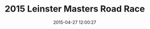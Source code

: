 ---
id: 72157653651508718
title: 2015 Leinster Masters Road Race
cover: https://farm1.staticflickr.com/434/18301510278_13c64c0305_m.jpg
date: 2015-04-27 12:00:27
photos:
  - thumbnail: https://farm1.staticflickr.com/434/18301510278_13c64c0305_m.jpg
    original: https://farm1.staticflickr.com/434/18301510278_14e6f03865_o.jpg
  - thumbnail: https://farm1.staticflickr.com/321/18491141841_2010a6df18_m.jpg
    original: https://farm1.staticflickr.com/321/18491141841_dca30aa47a_o.jpg
  - thumbnail: https://farm1.staticflickr.com/291/18301608210_d6d811dd2c_m.jpg
    original: https://farm1.staticflickr.com/291/18301608210_ea8134de31_o.jpg
  - thumbnail: https://farm1.staticflickr.com/550/18303131089_6b3c1a62df_m.jpg
    original: https://farm1.staticflickr.com/550/18303131089_bdd1aab902_o.jpg
  - thumbnail: https://farm1.staticflickr.com/377/18491141661_32d6d2b6cc_m.jpg
    original: https://farm1.staticflickr.com/377/18491141661_329021d9f7_o.jpg
  - thumbnail: https://farm1.staticflickr.com/265/18489324115_6da8c768ea_m.jpg
    original: https://farm1.staticflickr.com/265/18489324115_2513abee21_o.jpg
  - thumbnail: https://farm1.staticflickr.com/356/17866650054_2f6600a97c_m.jpg
    original: https://farm1.staticflickr.com/356/17866650054_5876d68ffb_o.jpg
  - thumbnail: https://farm1.staticflickr.com/268/18489324025_58f3ce55c8_m.jpg
    original: https://farm1.staticflickr.com/268/18489324025_83cbfb46aa_o.jpg
  - thumbnail: https://farm1.staticflickr.com/532/18303130819_5aba078c9f_m.jpg
    original: https://farm1.staticflickr.com/532/18303130819_a6d735f2bd_o.jpg
  - thumbnail: https://farm1.staticflickr.com/457/18484977512_217ce11956_m.jpg
    original: https://farm1.staticflickr.com/457/18484977512_c97c0e80ab_o.jpg
  - thumbnail: https://farm1.staticflickr.com/353/18462896156_e8ed807635_m.jpg
    original: https://farm1.staticflickr.com/353/18462896156_7008a854f6_o.jpg
  - thumbnail: https://farm1.staticflickr.com/311/17868640973_bd3bb99ab0_m.jpg
    original: https://farm1.staticflickr.com/311/17868640973_a0a5c6779d_o.jpg
  - thumbnail: https://farm1.staticflickr.com/531/18301509758_63881dd044_m.jpg
    original: https://farm1.staticflickr.com/531/18301509758_c69c980344_o.jpg
  - thumbnail: https://farm1.staticflickr.com/282/18491141321_00cec34f6e_m.jpg
    original: https://farm1.staticflickr.com/282/18491141321_1a2edf7d43_o.jpg
  - thumbnail: https://farm1.staticflickr.com/463/17868640853_71da7347ce_m.jpg
    original: https://farm1.staticflickr.com/463/17868640853_af564fd051_o.jpg
  - thumbnail: https://farm1.staticflickr.com/394/18462895966_4f4088c8ec_m.jpg
    original: https://farm1.staticflickr.com/394/18462895966_9e67677efd_o.jpg
  - thumbnail: https://farm1.staticflickr.com/557/18301607730_72f313d770_m.jpg
    original: https://farm1.staticflickr.com/557/18301607730_ab47fa5331_o.jpg
  - thumbnail: https://farm1.staticflickr.com/391/17866649574_18f3aca295_m.jpg
    original: https://farm1.staticflickr.com/391/17866649574_18a04d4fe5_o.jpg
  - thumbnail: https://farm1.staticflickr.com/453/18303130199_8db70faebe_m.jpg
    original: https://farm1.staticflickr.com/453/18303130199_570644aeab_o.jpg
  - thumbnail: https://farm1.staticflickr.com/337/18303130169_ca09c84783_m.jpg
    original: https://farm1.staticflickr.com/337/18303130169_bc14060dc5_o.jpg
  - thumbnail: https://farm1.staticflickr.com/441/18489323385_61f531572e_m.jpg
    original: https://farm1.staticflickr.com/441/18489323385_4160cafdae_o.jpg
  - thumbnail: https://farm1.staticflickr.com/397/18303129959_f7826821f9_m.jpg
    original: https://farm1.staticflickr.com/397/18303129959_72f313d770_o.jpg
  - thumbnail: https://farm1.staticflickr.com/366/17866649254_604b182497_m.jpg
    original: https://farm1.staticflickr.com/366/17866649254_75eca00abb_o.jpg
  - thumbnail: https://farm1.staticflickr.com/402/18301607300_e7f87cc51b_m.jpg
    original: https://farm1.staticflickr.com/402/18301607300_ae13ab8109_o.jpg
  - thumbnail: https://farm1.staticflickr.com/330/18301607360_0959977040_m.jpg
    original: https://farm1.staticflickr.com/330/18301607360_4f4088c8ec_o.jpg
  - thumbnail: https://farm1.staticflickr.com/388/18489323095_6f8a776076_m.jpg
    original: https://farm1.staticflickr.com/388/18489323095_8341d7404b_o.jpg
  - thumbnail: https://farm1.staticflickr.com/412/18484976412_102669bc31_m.jpg
    original: https://farm1.staticflickr.com/412/18484976412_f93ecee14d_o.jpg
  - thumbnail: https://farm1.staticflickr.com/479/18303129559_d3b962eee7_m.jpg
    original: https://farm1.staticflickr.com/479/18303129559_51c91f24bd_o.jpg
---